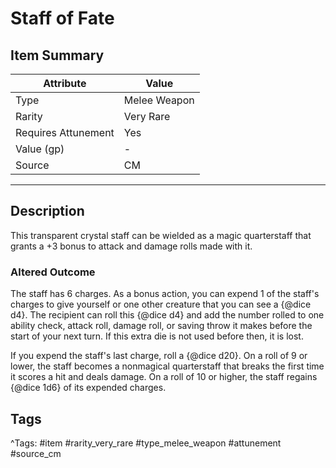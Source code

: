 # Staff of Fate

## Item Summary

| Attribute            | Value                        |
|----------------------|------------------------------|
| Type                 | Melee Weapon |
| Rarity               | Very Rare             |
| Requires Attunement  | Yes                |
| Value (gp)           | -    |
| Source               | CM |

---

## Description

This transparent crystal staff can be wielded as a magic quarterstaff that grants a +3 bonus to attack and damage rolls made with it.

### Altered Outcome

The staff has 6 charges. As a bonus action, you can expend 1 of the staff's charges to give yourself or one other creature that you can see a {@dice d4}. The recipient can roll this {@dice d4} and add the number rolled to one ability check, attack roll, damage roll, or saving throw it makes before the start of your next turn. If this extra die is not used before then, it is lost.

If you expend the staff's last charge, roll a {@dice d20}. On a roll of 9 or lower, the staff becomes a nonmagical quarterstaff that breaks the first time it scores a hit and deals damage. On a roll of 10 or higher, the staff regains {@dice 1d6} of its expended charges.

## Tags

^Tags: #item #rarity_very_rare #type_melee_weapon #attunement #source_cm